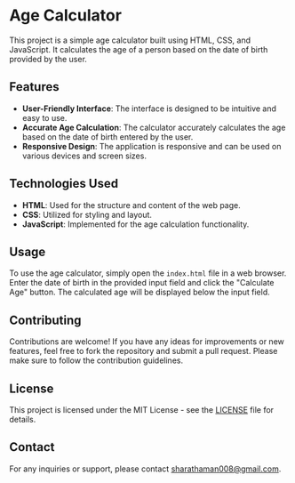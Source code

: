 # Age Calculator

This project is a simple age calculator built using HTML, CSS, and JavaScript. It calculates the age of a person based on the date of birth provided by the user.

## Features

- **User-Friendly Interface**: The interface is designed to be intuitive and easy to use.
- **Accurate Age Calculation**: The calculator accurately calculates the age based on the date of birth entered by the user.
- **Responsive Design**: The application is responsive and can be used on various devices and screen sizes.

## Technologies Used

- **HTML**: Used for the structure and content of the web page.
- **CSS**: Utilized for styling and layout.
- **JavaScript**: Implemented for the age calculation functionality.

## Usage

To use the age calculator, simply open the `index.html` file in a web browser. Enter the date of birth in the provided input field and click the "Calculate Age" button. The calculated age will be displayed below the input field.

## Contributing

Contributions are welcome! If you have any ideas for improvements or new features, feel free to fork the repository and submit a pull request. Please make sure to follow the contribution guidelines.

## License

This project is licensed under the MIT License - see the [LICENSE](LICENSE) file for details.

## Contact

For any inquiries or support, please contact sharathaman008@gmail.com.

